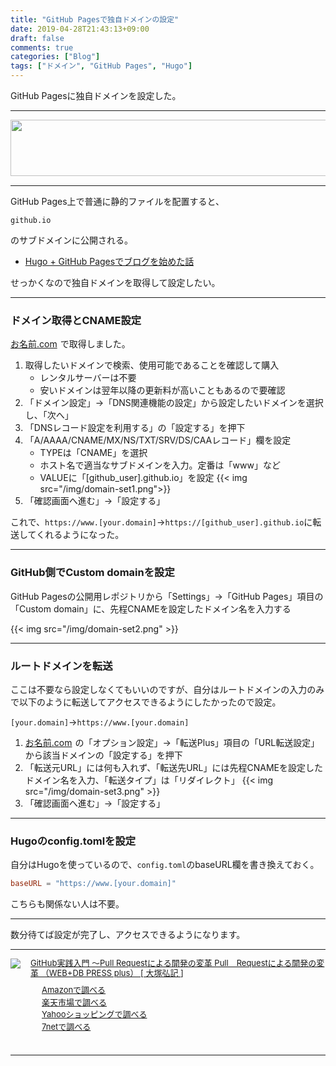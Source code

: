 ```yaml
---
title: "GitHub Pagesで独自ドメインの設定"
date: 2019-04-28T21:43:13+09:00
draft: false
comments: true
categories: ["Blog"]
tags: ["ドメイン", "GitHub Pages", "Hugo"]
---
```


GitHub Pagesに独自ドメインを設定した。

 <!--more-->

---

<a href="https://px.a8.net/svt/ejp?a8mat=35DFWV+F4RNAQ+50+2HLITT" target="_blank" rel="nofollow">
<img border="0" width="728" height="90" alt="" src="https://www29.a8.net/svt/bgt?aid=190423759915&wid=001&eno=01&mid=s00000000018015049000&mc=1"></a>
<img border="0" width="1" height="1" src="https://www17.a8.net/0.gif?a8mat=35DFWV+F4RNAQ+50+2HLITT" alt="">

---

GitHub Pages上で普通に静的ファイルを配置すると、

`github.io`

のサブドメインに公開される。

- [Hugo + GitHub Pagesでブログを始めた話](https://www.ted027.com/post/hugo)

せっかくなので独自ドメインを取得して設定したい。

---

### ドメイン取得とCNAME設定

<a href="https://px.a8.net/svt/ejp?a8mat=35DFWV+F4RNAQ+50+2HHVNM" target="_blank" rel="nofollow">お名前.com</a>
<img border="0" width="1" height="1" src="https://www12.a8.net/0.gif?a8mat=35DFWV+F4RNAQ+50+2HHVNM" alt="">で取得しました。

1. 取得したいドメインで検索、使用可能であることを確認して購入
    - レンタルサーバーは不要
    - 安いドメインは翌年以降の更新料が高いこともあるので要確認
2. 「ドメイン設定」→「DNS関連機能の設定」から設定したいドメインを選択し、「次へ」
3. 「DNSレコード設定を利用する」の「設定する」を押下
4. 「A/AAAA/CNAME/MX/NS/TXT/SRV/DS/CAAレコード」欄を設定
    - TYPEは「CNAME」を選択
    - ホスト名で適当なサブドメインを入力。定番は「www」など
    - VALUEに「[github_user].github.io」を設定
    {{< img src="/img/domain-set1.png">}}
5. 「確認画面へ進む」→「設定する」

これで、`https://www.[your.domain]`→`https://[github_user].github.io`に転送してくれるようになった。

---

### GitHub側でCustom domainを設定

GitHub Pagesの公開用レポジトリから「Settings」→「GitHub Pages」項目の「Custom domain」に、先程CNAMEを設定したドメイン名を入力する

{{< img src="/img/domain-set2.png" >}}

---

### ルートドメインを転送

ここは不要なら設定しなくてもいいのですが、自分はルートドメインの入力のみで以下のように転送してアクセスできるようにしたかったので設定。

`[your.domain]`→`https://www.[your.domain]`

1. <a href="https://px.a8.net/svt/ejp?a8mat=35DFWV+F4RNAQ+50+2HHVNM" target="_blank" rel="nofollow">お名前.com</a>
<img border="0" width="1" height="1" src="https://www12.a8.net/0.gif?a8mat=35DFWV+F4RNAQ+50+2HHVNM" alt="">の「オプション設定」→「転送Plus」項目の「URL転送設定」から該当ドメインの「設定する」を押下
2. 「転送元URL」には何も入れず、「転送先URL」には先程CNAMEを設定したドメイン名を入力、「転送タイプ」は「リダイレクト」
    {{< img src="/img/domain-set3.png" >}}
3. 「確認画面へ進む」→「設定する」

---

### Hugoのconfig.tomlを設定

自分はHugoを使っているので、`config.toml`のbaseURL欄を書き換えておく。

```config.toml
baseURL = "https://www.[your.domain]"
```

こちらも関係ない人は不要。

---

数分待てば設定が完了し、アクセスできるようになります。

---

<div class="kaerebalink-box" style="text-align:left;padding-bottom:20px;font-size:small;zoom: 1;overflow: hidden;">
    <div class="kaerebalink-image" style="float:left;margin:0 15px 10px 0;"><a
            href="//af.moshimo.com/af/c/click?a_id=1414800&amp;p_id=170&amp;pc_id=185&amp;pl_id=4062&amp;url=https%3A%2F%2Fwww.amazon.co.jp%2FGitHub%25E5%25AE%259F%25E8%25B7%25B5%25E5%2585%25A5%25E9%2596%2580-~Pull-Request%25E3%2581%25AB%25E3%2582%2588%25E3%2582%258B%25E9%2596%258B%25E7%2599%25BA%25E3%2581%25AE%25E5%25A4%2589%25E9%259D%25A9-PRESS-plus%2Fdp%2F477416366X"
            target="_blank" rel="nofollow"><img
                src="https://images-fe.ssl-images-amazon.com/images/I/51PjpAUHZBL._SL160_.jpg"
                style="border: none;" /></a><img
            src="//i.moshimo.com/af/i/impression?a_id=1414800&amp;p_id=170&amp;pc_id=185&amp;pl_id=4062" width="1" height="1"
            style="border:none;"></div>
    <div class="kaerebalink-info" style="line-height:120%;zoom: 1;overflow: hidden;">
        <div class="kaerebalink-name" style="margin-bottom:10px;line-height:120%"><a
                href="//af.moshimo.com/af/c/click?a_id=1414800&amp;p_id=170&amp;pc_id=185&amp;pl_id=4062&amp;url=https%3A%2F%2Fwww.amazon.co.jp%2FGitHub%25E5%25AE%259F%25E8%25B7%25B5%25E5%2585%25A5%25E9%2596%2580-~Pull-Request%25E3%2581%25AB%25E3%2582%2588%25E3%2582%258B%25E9%2596%258B%25E7%2599%25BA%25E3%2581%25AE%25E5%25A4%2589%25E9%259D%25A9-PRESS-plus%2Fdp%2F477416366X"
                target="_blank" rel="nofollow">GitHub実践入門 〜Pull Requestによる開発の変革 Pull　Requestによる開発の変革 （WEB+DB PRESS plus）
                [ 大塚弘記 ]</a><img src="//i.moshimo.com/af/i/impression?a_id=1414800&amp;p_id=170&amp;pc_id=185&amp;pl_id=4062" width="1"
                height="1" style="border:none;">
        </div>
        <div class="kaerebalink-detail" style="margin-bottom:5px;"></div>
        <div class="kaerebalink-link1" style="margin-top:10px;">
            <div class="shoplinkamazon"
                style="margin-right:5px;background: url('//img.yomereba.com/tam_k_01.gif') 0 0 no-repeat;padding: 2px 0 2px 18px;white-space: nowrap;">
                <a href="//af.moshimo.com/af/c/click?a_id=1414800&p_id=170&pc_id=185&pl_id=4062&s_v=b5Rz2P0601xu&url=https%3A%2F%2Fwww.amazon.co.jp%2Fgp%2Fsearch%3Fkeywords%3Dgithub%26__mk_ja_JP%3D%25E3%2582%25AB%25E3%2582%25BF%25E3%2582%25AB%25E3%2583%258A"
                    target="_blank" rel="nofollow">Amazonで調べる</a><img
                    src="//i.moshimo.com/af/i/impression?a_id=1414800&p_id=170&pc_id=185&pl_id=4062" width="1"
                    height="1" style="border:none;"></div>
            <div class="shoplinkrakuten"
                style="margin-right:5px;background: url('//img.yomereba.com/tam_k_01.gif') 0 -50px no-repeat;padding: 2px 0 2px 18px;white-space: nowrap;">
                <a href="//af.moshimo.com/af/c/click?a_id=1414727&p_id=54&pc_id=54&pl_id=616&s_v=b5Rz2P0601xu&url=https%3A%2F%2Fsearch.rakuten.co.jp%2Fsearch%2Fmall%2Fgithub%2F-%2Ff.1-p.1-s.1-sf.0-st.A-v.2%3Fx%3D0"
                    target="_blank" rel="nofollow">楽天市場で調べる</a><img
                    src="//i.moshimo.com/af/i/impression?a_id=1414727&p_id=54&pc_id=54&pl_id=616" width="1" height="1"
                    style="border:none;"></div>
            <div class="shoplinkyahoo"
                style="margin-right:5px;background: url('//img.yomereba.com/tam_k_01.gif') 0 -150px no-repeat;padding: 2px 0 2px 18px;white-space: nowrap;">
                <a href="//af.moshimo.com/af/c/click?a_id=1418766&p_id=1225&pc_id=1925&pl_id=18502&s_v=b5Rz2P0601xu&url=http%3A%2F%2Fsearch.shopping.yahoo.co.jp%2Fsearch%3Fp%3Dgithub"
                    target="_blank" rel="nofollow">Yahooショッピングで調べる</a><img
                    src="//i.moshimo.com/af/i/impression?a_id=1418766&p_id=1225&pc_id=1925&pl_id=18502" width="1"
                    height="1" style="border:none;"></div>
            <div class="shoplinkseven"
                style="margin-right:5px;background: url('//img.yomereba.com/tam_k_01.gif') 0 -100px no-repeat;padding: 2px 0 2px 18px;white-space: nowrap;">
                <a href="//af.moshimo.com/af/c/click?a_id=1414728&p_id=932&pc_id=1188&pl_id=12456&s_v=b5Rz2P0601xu&url=http%3A%2F%2F7net.omni7.jp%2Fsearch%2F%3Fkeyword%3Dgithub%26searchKeywordFlg%3D1"
                    target="_blank"
                    rel="nofollow"><img src="//i.moshimo.com/af/i/impression?a_id=1414728&p_id=932&pc_id=1188&pl_id=12456" width="1" height="1" style="border:none;">7netで調べる
                        </a> </div> </div> </div> <div class="booklink-footer" style="clear: left"></div>
        </div>

---